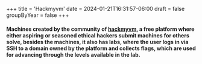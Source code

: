 +++
title = 'Hackmyvm'
date = 2024-01-21T16:31:57-06:00
draft = false
groupByYear = false
+++

#### Machines created by the community of [hackmyvm](https://hackmyvm.eu), a free platform where either aspiring or seasoned ethical hackers submit machines for others solve, besides the machines, it also has labs, where the user logs in via SSH to a domain owned by the platform and collects flags, which are used for advancing through the levels available in the lab.
